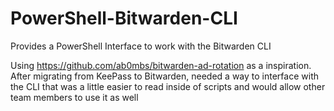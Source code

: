 # PowerShell-Bitwarden-CLI
Provides a PowerShell Interface to work with the Bitwarden CLI

Using https://github.com/ab0mbs/bitwarden-ad-rotation as a inspiration. After migrating from KeePass to Bitwarden, needed a way to interface with the CLI that was a little easier to read inside of scripts and would allow other team members to use it as well
